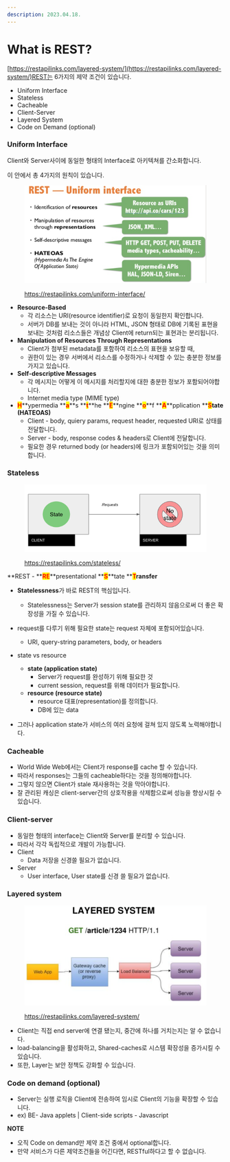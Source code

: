 ```yaml
---
description: 2023.04.18.
---
```


# What is REST?



[https://restapilinks.com/layered-system/](https://restapilinks.com/layered-system/)REST는 6가지의 제약 조건이 있습니다.

* Uniform Interface
* Stateless
* Cacheable
* Client-Server
* Layered System
* Code on Demand (optional)





### Uniform Interface

Client와 Server사이에 동일한 형태의 Interface로 아키텍쳐를 간소화합니다.

이 안에서 총 4가지의 원칙이 있습니다.

<figure><img src="../../../../.gitbook/assets/image (1) (1) (1) (1).png" alt=""><figcaption><p><a href="https://restapilinks.com/uniform-interface/">https://restapilinks.com/uniform-interface/</a></p></figcaption></figure>

* **Resource-Based**
  * 각 리소스는 URI(resource identifier)로 요청이 동일한지 확인합니다.
  * 서버가 DB를 보내는 것이 아니라 HTML, JSON 형태로 DB에 기록된 표현을 보내는 것처럼 리소스들은 개념상 Client에 return되는 표현과는 분리됩니다.
* **Manipulation of Resources Through Representations**
  * Client가 첨부된 metadata를 포함하여 리소스의 표현을 보유할 때,
  * 권한이 있는 경우 서버에서 리소스를 수정하거나 삭제할 수 있는 충분한 정보를 가지고 있습니다.
* **Self-descriptive Messages**
  * 각 메시지는 어떻게 이 메시지를 처리할지에 대한 충분한 정보가 포함되어야합니다.
  * Internet media type (MIME type)
* <mark style="color:red;">**H**</mark>**ypermedia **<mark style="color:red;">**a**</mark>**s **<mark style="color:red;">**t**</mark>**he **<mark style="color:red;">**E**</mark>**ngine **<mark style="color:red;">**o**</mark>**f **<mark style="color:red;">**A**</mark>**pplication **<mark style="color:red;">**S**</mark>**tate (HATEOAS)**
  * Client - body, quiery params, request header, requested URI로 상태를 전달합니다.
  * Server - body, response codes & headers로 Client에 전달합니다.
  * 필요한 경우 returned body (or headers)에 링크가 포함되어있는 것을 의미합니다.





### Stateless

<figure><img src="../../../../.gitbook/assets/image (3) (1) (1).png" alt=""><figcaption><p><a href="https://restapilinks.com/stateless/">https://restapilinks.com/stateless/</a></p></figcaption></figure>

**REST - **<mark style="color:red;">**RE**</mark>**presentational **<mark style="color:red;">**S**</mark>**tate **<mark style="color:red;">**T**</mark>**ransfer**

* **Statelessness**가 바로 REST의 핵심입니다.
  * Statelessness는 Server가 session state를 관리하지 않음으로써 더 좋은 확장성을 가질 수 있습니다.
* request를 다루기 위해 필요한 state는 request 자체에 포함되어있습니다.
  * URI, query-string parameters, body, or headers



* state vs resource
  * **state (application state)**
    * Server가 request를 완성하기 위해 필요한 것
    * current session, request를 위해 데이터가 필요합니다.
  * **resource (resource state)**
    * resource 대표(representation)를 정의합니다.
    * DB에 있는 data



* 그러나 application state가 서비스의 여러 요청에 걸쳐 있지 않도록 노력해야합니다.





### Cacheable

* World Wide Web에서는 Client가 response를 cache 할 수 있습니다.
* 따라서 responses는 그들의 cacheable하다는 것을 정의해야합니다.
* 그렇지 않으면 Client가 stale 재사용하는 것을 막아야합니다.
* 잘 관리된 캐싱은 client-server간의 상호작용을 삭제함으로써 성능을 향상시킬 수 있습니다.





### Client-server

* 동일한 형태의 interface는 Client와 Server를 분리할 수 있습니다.
* 따라서 각각 독립적으로 개발이 가능합니다.
* Client
  * Data 저장을 신경쓸 필요가 없습니다.
* Server
  * User interface, User state를 신경 쓸 필요가 없습니다.





### Layered system



<figure><img src="../../../../.gitbook/assets/image (1) (1) (1).png" alt=""><figcaption><p><a href="https://restapilinks.com/layered-system/">https://restapilinks.com/layered-system/</a></p></figcaption></figure>

* Client는 직접 end server에 연결 됐는지, 중간에 하나를 거치는지는 알 수 없습니다.
* load-balancing을 활성화하고, Shared-caches로 시스템 확장성을 증가시킬 수 있습니다.
* 또한, Layer는 보안 정책도 강화할 수 있습니다.

###

###

### Code on demand (optional)

* Server는 실행 로직을 Client에 전송하여 임시로 Client의 기능을 확장할 수 있습니다.
* ex) BE- Java applets | Client-side scripts - Javascript



**NOTE**

* 오직 Code on demand만 제약 조건 중에서 optional합니다.
* 만약 서비스가 다른 제약조건들을 어긴다면, RESTful하다고 할 수 없습니다.





